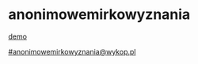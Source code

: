 # anonimowemirkowyznania
[demo](http://mirkowyznania.eu)

[#anonimowemirkowyznania@wykop.pl](http://wykop.pl/tag/anonimowemirkowyznania)
